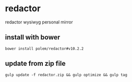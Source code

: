 # redactor
redactor wysiwyg personal mirror

## install with bower

`bower install polem/redactor#v10.2.2`

## update from zip file

`gulp update -f redactor.zip && gulp optimize && gulp tag`
